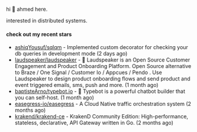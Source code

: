 hi 👋 ahmed here.

interested in distributed systems.

#### check out my recent stars

- [ashiqYousuf/sqlqm](https://github.com/ashiqYousuf/sqlqm) - Implemented custom decorator for checking your db queries in development mode (2 days ago)
- [laudspeaker/laudspeaker](https://github.com/laudspeaker/laudspeaker) - 📢 Laudspeaker is an Open Source Customer Engagement and Product Onboarding Platform. Open Source alternative to  Braze /  One Signal / Customer Io / Appcues / Pendo . Use Laudspeaker to design product onboarding flows and send product and event triggered emails, sms, push and more.  (1 month ago)
- [baptisteArno/typebot.io](https://github.com/baptisteArno/typebot.io) - 💬 Typebot is a powerful chatbot builder that you can self-host. (1 month ago)
- [easegress-io/easegress](https://github.com/easegress-io/easegress) - A Cloud Native traffic orchestration system (2 months ago)
- [krakend/krakend-ce](https://github.com/krakend/krakend-ce) - KrakenD Community Edition: High-performance, stateless, declarative, API Gateway written in Go. (2 months ago)

